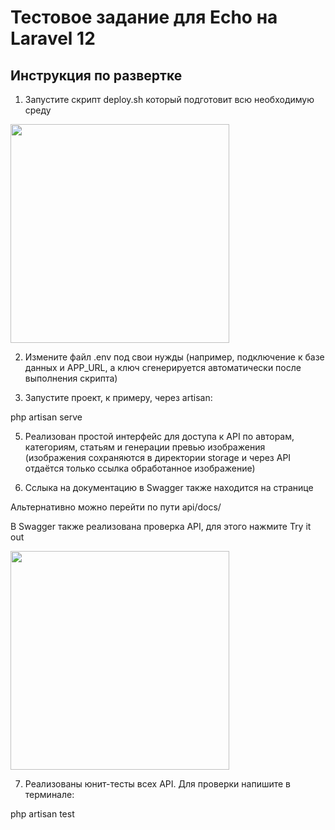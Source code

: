 # Тестовое задание для Echo на Laravel 12
## Инструкция по развертке
1. Запустите скрипт deploy.sh который подготовит всю необходимую среду
<img src="https://github.com/user-attachments/assets/d27b98a6-1fae-4b97-b863-101541ace6f6" width='350px'>

2. Измените файл .env под свои нужды (например, подключение к базе данных и APP_URL, а ключ сгенерируется автоматически после выполнения скрипта)

3. Запустите проект, к примеру, через artisan:

php artisan serve

5. Реализован простой интерфейс для доступа к API по авторам, категориям, статьям и генерации превью изображения (изображения сохраняются в директории storage и через API отдаётся только ссылка обработанное изображение)
   
6. Сслыка на документацию в Swagger также находится на странице

Альтернативно можно перейти по пути api/docs/

В Swagger также реализована проверка API, для этого нажмите Try it out

<img src="https://github.com/user-attachments/assets/e867c3eb-66ec-4334-aa95-cd89bae140c4" width='350px'>

7. Реализованы юнит-тесты всех API. Для проверки напишите в терминале:

php artisan test

